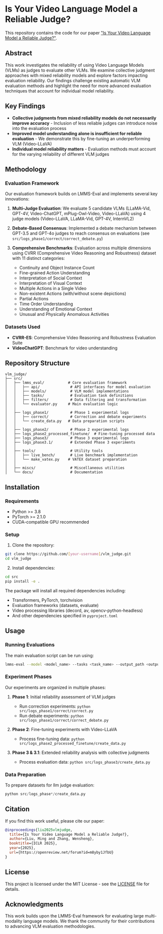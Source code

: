 # Is Your Video Language Model a Reliable Judge?

This repository contains the code for our paper ["Is Your Video Language Model a Reliable Judge?"](https://openreview.net/forum?id=m8yby1JfbU).

## Abstract

This work investigates the reliability of using Video Language Models (VLMs) as judges to evaluate other VLMs. We examine collective judgment approaches with mixed reliability models and explore factors impacting evaluation reliability. Our findings challenge existing automatic VLM evaluation methods and highlight the need for more advanced evaluation techniques that account for individual model reliability.

## Key Findings

- **Collective judgments from mixed reliability models do not necessarily improve accuracy** - Inclusion of less reliable judges can introduce noise into the evaluation process
- **Improved model understanding alone is insufficient for reliable evaluation** - We demonstrate this by fine-tuning an underperforming VLM (Video-LLaVA)
- **Individual model reliability matters** - Evaluation methods must account for the varying reliability of different VLM judges

## Methodology

### Evaluation Framework

Our evaluation framework builds on LMMS-Eval and implements several key innovations:

1. **Multi-Judge Evaluation**: We evaluate 5 candidate VLMs (LLaMA-Vid, GPT-4V, Video-ChatGPT, mPlug-Owl-Video, Video-LLaVA) using 4 judge models (Video-LLaVA, LLaMA-Vid, GPT-4V, InternVL2)

2. **Debate-Based Consensus**: Implemented a debate mechanism between GPT-3.5 and GPT-4o judges to reach consensus on evaluations (see `src/logs_phase1/correct/correct_debate.py`)

3. **Comprehensive Benchmarks**: Evaluation across multiple dimensions using CVRR (Comprehensive Video Reasoning and Robustness) dataset with 11 distinct categories:
   - Continuity and Object Instance Count
   - Fine-grained Action Understanding
   - Interpretation of Social Context
   - Interpretation of Visual Context
   - Multiple Actions in a Single Video
   - Non-existent Actions (with/without scene depictions)
   - Partial Actions
   - Time Order Understanding
   - Understanding of Emotional Context
   - Unusual and Physically Anomalous Activities

### Datasets Used

- **CVRR-ES**: Comprehensive Video Reasoning and Robustness Evaluation Suite
- **VideoChatGPT**: Benchmark for video understanding


## Repository Structure

```
vlm_judge/
├── src/
│   ├── lmms_eval/           # Core evaluation framework
│   │   ├── api/              # API interfaces for model evaluation
│   │   ├── models/           # VLM model implementations
│   │   ├── tasks/            # Evaluation task definitions
│   │   ├── filters/          # Data filtering and transformation
│   │   └── evaluator.py     # Main evaluation logic
│   │
│   ├── logs_phase1/          # Phase 1 experimental logs
│   │   ├── correct/          # Correction and debate experiments
│   │   └── create_data.py   # Data preparation scripts
│   │
│   ├── logs_phase2/          # Phase 2 experimental logs
│   ├── logs_phase2_processed_finetune/  # Fine-tuning processed data
│   ├── logs_phase3/          # Phase 3 experimental logs
│   ├── logs_phase3.1/        # Extended Phase 3 experiments
│   │
│   ├── tools/                # Utility tools
│   │   ├── live_bench/       # Live benchmark implementation
│   │   └── make_vatex.py    # VATEX dataset preparation
│   │
│   ├── miscs/                # Miscellaneous utilities
│   └── docs/                 # Documentation
```

## Installation

### Requirements

- Python >= 3.8
- PyTorch >= 2.1.0
- CUDA-compatible GPU recommended

### Setup

1. Clone the repository:
```bash
git clone https://github.com/[your-username]/vlm_judge.git
cd vlm_judge
```

2. Install dependencies:
```bash
cd src
pip install -e .
```

The package will install all required dependencies including:
- Transformers, PyTorch, torchvision
- Evaluation frameworks (datasets, evaluate)
- Video processing libraries (decord, av, opencv-python-headless)
- And other dependencies specified in `pyproject.toml`

## Usage

### Running Evaluations

The main evaluation script can be run using:

```bash
lmms-eval --model <model_name> --tasks <task_name> --output_path <output_dir>
```

### Experiment Phases

Our experiments are organized in multiple phases:

1. **Phase 1**: Initial reliability assessment of VLM judges
   - Run correction experiments: `python src/logs_phase1/correct/correct.py`
   - Run debate experiments: `python src/logs_phase1/correct/correct_debate.py`

2. **Phase 2**: Fine-tuning experiments with Video-LLaVA
   - Process fine-tuning data: `python src/logs_phase2_processed_finetune/create_data.py`

3. **Phase 3 & 3.1**: Extended reliability analysis with collective judgments
   - Process evaluation data: `python src/logs_phase3/create_data.py`

### Data Preparation

To prepare datasets for llm judge evaluation:

```python
python src/logs_phase*/create_data.py
```


## Citation

If you find this work useful, please cite our paper:

```bibtex
@inproceedings{liu2025vlmjudge,
  title={Is Your Video Language Model a Reliable Judge?},
  author={Liu, Ming and Zhang, Wensheng},
  booktitle={ICLR 2025},
  year={2025},
  url={https://openreview.net/forum?id=m8yby1JfbU}
}
```

## License

This project is licensed under the MIT License - see the [LICENSE](src/LICENSE) file for details.


## Acknowledgments

This work builds upon the LMMS-Eval framework for evaluating large multi-modality language models. We thank the community for their contributions to advancing VLM evaluation methodologies.